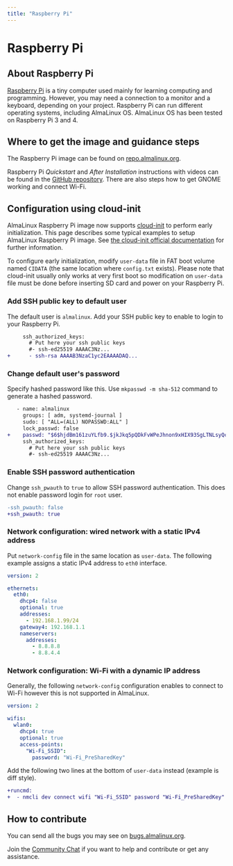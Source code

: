 ```yaml
---
title: "Raspberry Pi"
---
```


# Raspberry Pi

## About Raspberry Pi

[Raspberry Pi](https://www.raspberrypi.org/) is a tiny computer used mainly for learning computing and programming. However, you may need a connection to a monitor and a keyboard, depending on your project. Raspberry Pi can run different operating systems, including AlmaLinux OS. AlmaLinux OS has been tested on Raspberry Pi 3 and 4.

## Where to get the image and guidance steps

The Raspberry Pi image can be found on [repo.almalinux.org](https://repo.almalinux.org/rpi/).

Raspberry Pi *Quickstart* and *After Installation* instructions with videos can be found in the [GitHub repository](https://github.com/AlmaLinux/raspberry-pi). There are also steps how to get GNOME working and connect Wi-Fi.

## Configuration using cloud-init

AlmaLinux Raspberry Pi image now supports [cloud-init](https://cloudinit.readthedocs.io/en/latest/) to perform early initialization.
This page describes some typical examples to setup AlmaLinux Raspberry Pi image. See [the cloud-init official documentation](https://cloudinit.readthedocs.io/en/latest/index.html) for further information.

To configure early initialization, modify `user-data` file in FAT boot volume named `CIDATA` (the same location where `config.txt` exists). Please note that cloud-init usually only works at very first boot so modification on `user-data` file must be done before inserting SD card and power on your Raspberry Pi.


### Add SSH public key to default user

The default user is `almalinux`. Add your SSH public key to enable to login to your Raspberry Pi.

```diff
     ssh_authorized_keys:
       # Put here your ssh public keys
       #- ssh-ed25519 AAAAC3Nz...
+      - ssh-rsa AAAAB3NzaC1yc2EAAAADAQ...
```


### Change default user's password

Specify hashed password like this. Use `mkpasswd -m sha-512` command to generate a hashed password.

```diff
   - name: almalinux
     groups: [ adm, systemd-journal ]
     sudo: [ "ALL=(ALL) NOPASSWD:ALL" ]
     lock_passwd: false
+    passwd: "$6$hjdBm161zuYLfb9.$jkJkq5pQDkFvWPeJhnon9xHIX93SgLTNLsyQcddWJLcQGcM8qHkxDztbwt1DzTP6dmlQ3J.AA6h4JeGaVg.pS1"
     ssh_authorized_keys:
       # Put here your ssh public keys
       #- ssh-ed25519 AAAAC3Nz...
```
###  Enable SSH password authentication

Change `ssh_pwauth` to `true` to allow SSH password authentication. This does not enable password login for `root` user.

```diff
-ssh_pwauth: false
+ssh_pwauth: true
```

### Network configuration: wired network with a static IPv4 address

Put `network-config` file in the same location as `user-data`. The following example assigns a static IPv4 address to `eth0` interface.

```yaml
version: 2

ethernets:
  eth0:
    dhcp4: false
    optional: true
    addresses:
      - 192.168.1.99/24
    gateway4: 192.168.1.1
    nameservers:
      addresses:
        - 8.8.8.8
        - 8.8.4.4
```

### Network configuration: Wi-Fi with a dynamic IP address

Generally, the following `network-config` configuration enables to connect to Wi-Fi however this is not supported in AlmaLinux.

```yaml
version: 2

wifis:
  wlan0:
    dhcp4: true
    optional: true
    access-points:
      "Wi-Fi_SSID":
        password: "Wi-Fi_PreSharedKey"
```

Add the following two lines at the bottom of `user-data` instead (example is diff style).

```diff
+runcmd:
+  - nmcli dev connect wifi "Wi-Fi_SSID" password "Wi-Fi_PreSharedKey"
```

## How to contribute

You can send all the bugs you may see on [bugs.almalinux.org](https://bugs.almalinux.org ).

Join the [Community Chat](https://chat.almalinux.org/) if you want to help and contribute or get any assistance.
